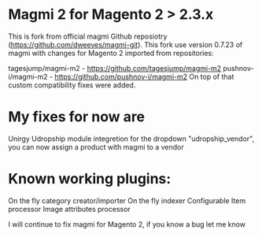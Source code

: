 # Magmi 2 for Magento 2 > 2.3.x

This is fork from official magmi Github reposiotry (https://github.com/dweeves/magmi-git). This fork use version 0.7.23 of magmi with changes for Magento 2 imported from repositories:

tagesjump/magmi-m2 - https://github.com/tagesjump/magmi-m2
pushnov-i/magmi-m2 - https://github.com/pushnov-i/magmi-m2 
On top of that custom compatibility fixes were added.

# My fixes for now are
Unirgy Udropship module integretion for the dropdown "udropship_vendor", you can now assign a product with magmi to a vendor

# Known working plugins:
On the fly category creator/importer
On the fly indexer
Configurable Item processor
Image attributes processor

I will continue to fix magmi for Magento 2, if you know a bug let me know
